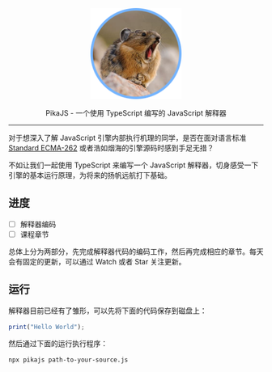 <p align="center">
  <img src="./images/pika.png" width="180" />
</p>

<p align="center">PikaJS - 一个使用 TypeScript 编写的 JavaScript 解释器</p>

<hr>

对于想深入了解 JavaScript 引擎内部执行机理的同学，是否在面对语言标准 [Standard ECMA-262](http://www.ecma-international.org/ecma-262/6.0/) 或者浩如烟海的引擎源码时感到手足无措？

不如让我们一起使用 TypeScript 来编写一个 JavaScript 解释器，切身感受一下引擎的基本运行原理，为将来的扬帆远航打下基础。

## 进度

- [ ] 解释器编码
- [ ] 课程章节

总体上分为两部分，先完成解释器代码的编码工作，然后再完成相应的章节。每天会有固定的更新，可以通过 Watch 或者 Star 关注更新。

## 运行

解释器目前已经有了雏形，可以先将下面的代码保存到磁盘上：

```js
print("Hello World");
```

然后通过下面的运行执行程序：

```
npx pikajs path-to-your-source.js
```
